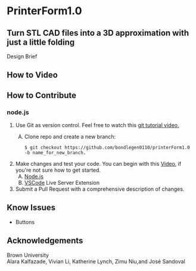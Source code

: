 # PrinterForm1.0

## Turn STL CAD files into a 3D approximation with just a little folding

Design Brief

## How to Video

## How to Contribute
### node.js
<ol type="1">
<li> Use Git as version control. Feel free to watch this <a href="">  git tutorial video.<a>
	<ol type="A"> 
		<li>Clone repo and create a new branch:<br/>
		
	$ git checkout https://github.com/bondlegen0110/printerForm1.0 -b name_for_new_branch.
   </li></ol>
</li>
 <li>
	Make changes and test your code. You can begin with this <a href="[https://nodejs.org/en](https://youtu.be/W6NZfCO5SIk?si=v-P1Ij4MlzdtmunR)">Video<a>, if you're not sure how to get started.	
	<ol type="A"> 
		 <li><a href="https://nodejs.org/en">Node.js<a></li>
		 <li><a href="https://code.visualstudio.com/">VSCode<a> Live Server Extension</li>
	</ol>
 </li>
<li>
	Submit a Pull Request with a comprehensive description of changes.
</li>
			 
</ol>

## Know Issues
* Buttons

## Acknowledgements
Brown University \
Alara Kalfazade, Vivian Li, Katherine Lynch, Zimu Niu,and José Sandoval
